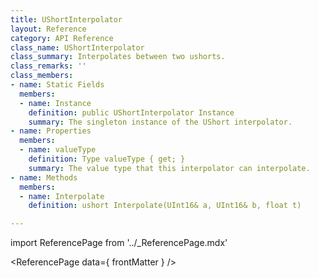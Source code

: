 ```yaml
---
title: UShortInterpolator
layout: Reference
category: API Reference
class_name: UShortInterpolator
class_summary: Interpolates between two ushorts.
class_remarks: ''
class_members:
- name: Static Fields
  members:
  - name: Instance
    definition: public UShortInterpolator Instance
    summary: The singleton instance of the UShort interpolator.
- name: Properties
  members:
  - name: valueType
    definition: Type valueType { get; }
    summary: The value type that this interpolator can interpolate.
- name: Methods
  members:
  - name: Interpolate
    definition: ushort Interpolate(UInt16& a, UInt16& b, float t)

---
```

import ReferencePage from '../_ReferencePage.mdx'

<ReferencePage data={ frontMatter } />
